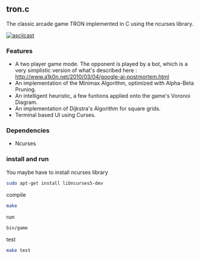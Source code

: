 ## tron.c

The classic arcade game TRON implemented in C using the ncurses library. 

[![asciicast](https://asciinema.org/a/d4dudez105nsmysrezd359z92.png)](https://asciinema.org/a/d4dudez105nsmysrezd359z92?autoplay=1)

### Features
  - A two player game mode.
   The opponent is played by a bot, which is a very simplistic version of what's described here : http://www.a1k0n.net/2010/03/04/google-ai-postmortem.html
  - An implementation of the Minimax Algorithm, optimized with Alpha-Beta Pruning. 
  - An intelligent heuristic, a few funtions applied onto the game's Voronoi Diagram.
  - An implementation of Dijkstra's Algorithm for square grids.
  - Terminal based UI using Curses.

### Dependencies
  - Ncurses

### install and run

You maybe have to install ncurses library
```sh
sudo apt-get install libncurses5-dev
```

compile
```sh
make
```

run
```sh
bin/game
```

test
```sh
make test
```
